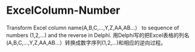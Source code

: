 # ExcelColumn-Number
 Transform Excel column name(A,B,C,…,Y,Z,AA,AB…） to sequence of numbers (1,2,…)  and the reverse in Delphi.
 用Delphi写的把Excel表格的列名(A,B,C,…,Y,Z,AA,AB…）转换成数字序列(1,2,…)和相应的逆向过程。
